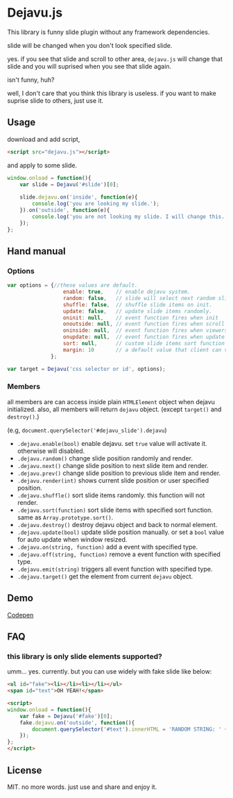 # Dejavu.js

This library is funny slide plugin without any framework dependencies.

slide will be changed when you don't look specified slide.

yes. if you see that slide and scroll to other area,
`dejavu.js` will change that slide
and you will suprised when you see that slide again.

isn't funny, huh?

well, I don't care that you think this library is useless.
if you want to make suprise slide to others, just use it.

## Usage

download and add script,

```html
<script src="dejavu.js"></script>
```

and apply to some slide.

```js
window.onload = function(){
    var slide = Dejavu('#slide')[0];
    
    slide.dejavu.on('inside', function(e){
        console.log('you are looking my slide.');
    }).on('outside', function(e){
        console.log('you are not looking my slide. I will change this.');
    });
};
```

## Hand manual

### Options

```js
var options = {//these values are default.
                  enable: true,    // enable dejavu system.
                  random: false,   // slide will select next random slide.
                  shuffle: false,  // shuffle slide items on init.
                  update: false,   // update slide items randomly.
                  oninit: null,    // event function fires when init
                  onoutside: null, // event function fires when scroll outside a target 
                  oninside: null,  // event function fires when viewers can see a target
                  onupdate: null,  // event function fires when update position
                  sort: null,      // custom slide items sort function
                  margin: 10       // a default value that client can view outside margin
              };

var target = Dejavu('css selector or id', options);
```

### Members

all members are can access inside plain `HTMLElement` object when dejavu initialized.
also, all members will return `dejavu` object. (except `target()` and `destroy()`.)

(e.g, `document.querySelector('#dejavu_slide').dejavu`)

- `.dejavu.enable(bool)` enable dejavu. set `true` value will activate it. otherwise will disabled.
- `.dejavu.random()` change slide position randomly and render.
- `.dejavu.next()` change slide position to next slide item and render.
- `.dejavu.prev()` change slide position to previous slide item and render.
- `.dejavu.render(int)` shows current slide position or user specified position.
- `.dejavu.shuffle()` sort slide items randomly. this function will not render.
- `.dejavu.sort(function)` sort slide items with specified sort function. same as `Array.prototype.sort()`.
- `.dejavu.destroy()` destroy dejavu object and back to normal element.
- `.dejavu.update(bool)` update slide position manually. or set a `bool` value for auto update when window resized.
- `.dejavu.on(string, function)` add a event with specified type.
- `.dejavu.off(string, function)` remove a event function with specified type.
- `.dejavu.emit(string)` triggers all event function with specified type.
- `.dejavu.target()` get the element from current `dejavu` object.

## Demo

[Codepen](http://codepen.io/composite/pen/kkaYOq/)

## FAQ

### this library is only slide elements supported?

umm... yes. currently. but you can use widely with fake slide like below:

```html
<ul id="fake"><li></li><li></li></ul>
<span id="text">OH YEAH!</span>

<script>
window.onload = function(){
    var fake = Dejavu('#fake')[0];
    fake.dejavu.on('outside', function(){
        document.querySelector('#text').innerHTML = 'RANDOM STRING: ' + Math.random();
    });
};
</script>
```

## License

MIT. no more words. just use and share and enjoy it.
